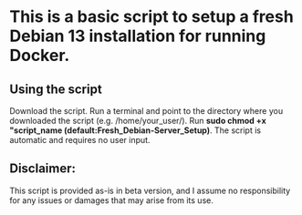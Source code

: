 # This is a basic script to setup a fresh Debian 13 installation for running Docker.


## Using the script

Download the script. Run a terminal and point to the directory where you downloaded the script (e.g. /home/your_user/). Run **sudo chmod +x "script_name (default:Fresh_Debian-Server_Setup)**. The script is automatic and requires no user input.

## Disclaimer: 

This script is provided as-is in beta version, and I assume no responsibility for any issues or damages that may arise from its use.
